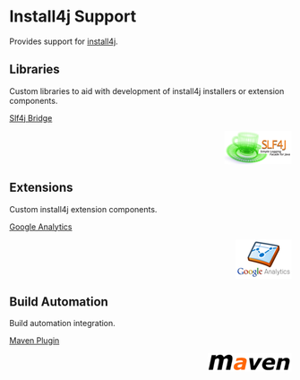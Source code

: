 <!--

    Copyright (c) 2007-2012 Sonatype, Inc. All rights reserved.

    This program is licensed to you under the Apache License Version 2.0,
    and you may not use this file except in compliance with the Apache License Version 2.0.
    You may obtain a copy of the Apache License Version 2.0 at http://www.apache.org/licenses/LICENSE-2.0.

    Unless required by applicable law or agreed to in writing,
    software distributed under the Apache License Version 2.0 is distributed on an
    "AS IS" BASIS, WITHOUT WARRANTIES OR CONDITIONS OF ANY KIND, either express or implied.
    See the Apache License Version 2.0 for the specific language governing permissions and limitations there under.

-->
# Install4j Support

Provides support for [install4j](http://www.ej-technologies.com/products/install4j/overview.html).

## Libraries

Custom libraries to aid with development of install4j installers or extension components.

[Slf4j Bridge](install4j-slf4j/index.html)

<a href="install4j-slf4j/index.html"><img src="images/slf4j.png" style="float:right"/></a>
<br style="clear:both"/>

## Extensions

Custom install4j extension components.

[Google Analytics](install4j-ga/index.html)

<a href="install4j-ga/index.html"><img src="images/google-analytics.png" style="float:right"/></a>
<br style="clear:both"/>

## Build Automation

Build automation integration.

[Maven Plugin](install4j-maven-plugin/index.html)

<a href="install4j-maven-plugin/index.html"><img src="images/maven.png" style="float:right"/></a>
<br style="clear:both"/>